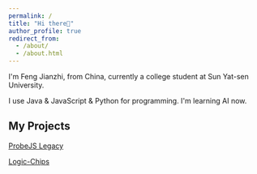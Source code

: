 ```yaml
---
permalink: /
title: "Hi there👋"
author_profile: true
redirect_from: 
  - /about/
  - /about.html
---
```


I'm Feng Jianzhi, from China, currently a college student at Sun Yat-sen University. 

I use Java & JavaScript & Python for programming. I'm learning AI now. 

## My Projects

[ProbeJS Legacy](https://github.com/ZZZank/ProbeJS-Forge)

[Logic-Chips](https://github.com/philoufilou/Logic-Chips)
